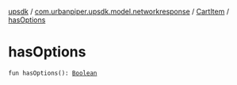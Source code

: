 [upsdk](../../index.md) / [com.urbanpiper.upsdk.model.networkresponse](../index.md) / [CartItem](index.md) / [hasOptions](./has-options.md)

# hasOptions

`fun hasOptions(): `[`Boolean`](https://kotlinlang.org/api/latest/jvm/stdlib/kotlin/-boolean/index.html)